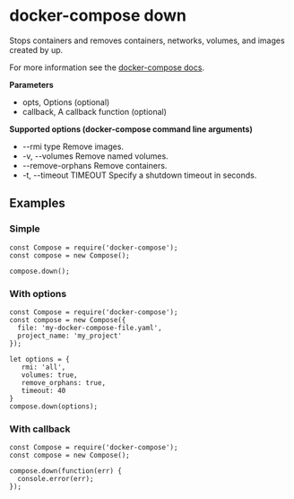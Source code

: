 # docker-compose down

Stops containers and removes containers, networks, volumes, and images created by up.

For more information see the [docker-compose docs](https://docs.docker.com/compose/reference/down/).

**Parameters**
* opts, Options (optional)
* callback, A callback function (optional)

**Supported options (docker-compose command line arguments)**
* --rmi type              Remove images.
* -v, --volumes           Remove named volumes.
* --remove-orphans        Remove containers.
* -t, --timeout TIMEOUT   Specify a shutdown timeout in seconds.

## Examples

### Simple
```
const Compose = require('docker-compose');
const compose = new Compose();

compose.down();
```

### With options
```
const Compose = require('docker-compose');
const compose = new Compose({
  file: 'my-docker-compose-file.yaml',
  project_name: 'my_project'
});

let options = {
   rmi: 'all',
   volumes: true,
   remove_orphans: true,
   timeout: 40
}
compose.down(options);
```

### With callback
```
const Compose = require('docker-compose');
const compose = new Compose();

compose.down(function(err) {
  console.error(err);
});
```
